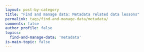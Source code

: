 ```yaml
---
layout: post-by-category
title: "Find and manage data: Metadata related data lessons"
permalink: tags/find-and-manage-data/metadata/
comments: false
author_profile: false
topics:
  find-and-manage-data: 'metadata'
is-main-topic: false
---
```

